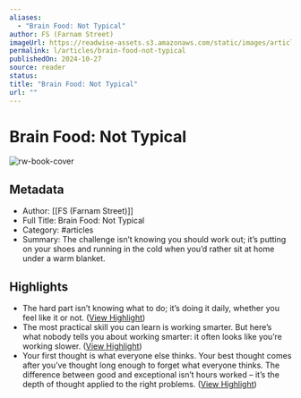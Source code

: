 ```yaml
---
aliases:
  - "Brain Food: Not Typical"
author: FS (Farnam Street)
imageUrl: https://readwise-assets.s3.amazonaws.com/static/images/article1.be68295a7e40.png
permalink: l/articles/brain-food-not-typical
publishedOn: 2024-10-27
source: reader
status: 
title: "Brain Food: Not Typical"
url: ""
---
```

# Brain Food: Not Typical

![rw-book-cover](https://readwise-assets.s3.amazonaws.com/static/images/article1.be68295a7e40.png)

## Metadata

- Author: [[FS (Farnam Street)]]
- Full Title: Brain Food: Not Typical
- Category: #articles
- Summary: The challenge isn’t knowing you should work out; it’s putting on your shoes and running in the cold when you’d rather sit at home under a warm blanket.

## Highlights

- The hard part isn’t knowing what to do; it’s doing it daily, whether you feel like it or not. ([View Highlight](https://read.readwise.io/read/01jb97yqqy3sj85wn0z9gd5xeh))
- The most practical skill you can learn is working smarter. But here’s what nobody tells you about working smarter: it often looks like you’re working slower. ([View Highlight](https://read.readwise.io/read/01jb97z8rnvjs861z5qa9pxysw))
- Your first thought is what everyone else thinks. Your best thought comes after you’ve thought long enough to forget what everyone thinks. The difference between good and exceptional isn’t hours worked – it’s the depth of thought applied to the right problems. ([View Highlight](https://read.readwise.io/read/01jb97zweq5rz5362xwsskjqyq))
